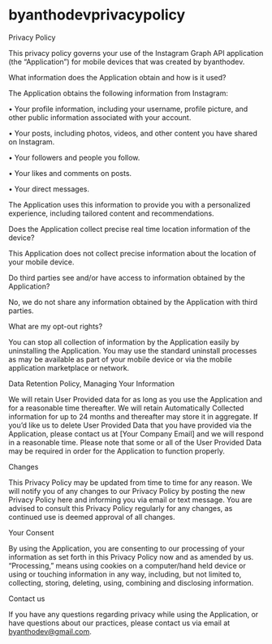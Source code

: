 # byanthodevprivacypolicy


Privacy Policy

This privacy policy governs your use of the Instagram Graph API application (the “Application”) for mobile devices that was created by byanthodev.

What information does the Application obtain and how is it used?

The Application obtains the following information from Instagram:

• Your profile information, including your username, profile picture, and other public information associated with your account.

• Your posts, including photos, videos, and other content you have shared on Instagram.

• Your followers and people you follow.

• Your likes and comments on posts.

• Your direct messages.

The Application uses this information to provide you with a personalized experience, including tailored content and recommendations.

Does the Application collect precise real time location information of the device?

This Application does not collect precise information about the location of your mobile device.

Do third parties see and/or have access to information obtained by the Application?

No, we do not share any information obtained by the Application with third parties.

What are my opt-out rights?

You can stop all collection of information by the Application easily by uninstalling the Application. You may use the standard uninstall processes as may be available as part of your mobile device or via the mobile application marketplace or network.

Data Retention Policy, Managing Your Information

We will retain User Provided data for as long as you use the Application and for a reasonable time thereafter. We will retain Automatically Collected information for up to 24 months and thereafter may store it in aggregate. If you’d like us to delete User Provided Data that you have provided via the Application, please contact us at [Your Company Email] and we will respond in a reasonable time. Please note that some or all of the User Provided Data may be required in order for the Application to function properly.

Changes

This Privacy Policy may be updated from time to time for any reason. We will notify you of any changes to our Privacy Policy by posting the new Privacy Policy here and informing you via email or text message. You are advised to consult this Privacy Policy regularly for any changes, as continued use is deemed approval of all changes.

Your Consent

By using the Application, you are consenting to our processing of your information as set forth in this Privacy Policy now and as amended by us. “Processing,” means using cookies on a computer/hand held device or using or touching information in any way, including, but not limited to, collecting, storing, deleting, using, combining and disclosing information.

Contact us

If you have any questions regarding privacy while using the Application, or have questions about our practices, please contact us via email at byanthodev@gmail.com.

